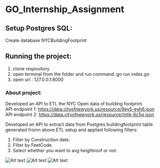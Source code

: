 # GO_Internship_Assignment

## Setup Postgres SQL:
  Create database NYCBuildingFootprint

## Running the project: 
1) clone respository
2) open terminal from the folder and run command: go run index.go
3) open url : 127.0.0.1:8000

### About project:

Developed an API to ETL the NYC Open data of building footprint. <br/>
API endpoint 1: https://data.cityofnewyork.us/resource/9ey5-eyh6.json <br/>
API endpoint 2: https://data.cityofnewyork.us/resource/mtik-6c5q.json

Developed an API to extract data from Postgres buildingfootprint table generated fromn above ETL setup and applied following filters:
1) Filter by Construction date.
2) Filter by FeetCode.
3) Select whether you want to avg heightroof or not.

![Alt text](https://github.com/yashchap/GO_Internship_Assignment/blob/master/s3.png)
![Alt text](https://github.com/yashchap/GO_Internship_Assignment/blob/master/s2.png)
![Alt text](https://github.com/yashchap/GO_Internship_Assignment/blob/master/s1.png)

